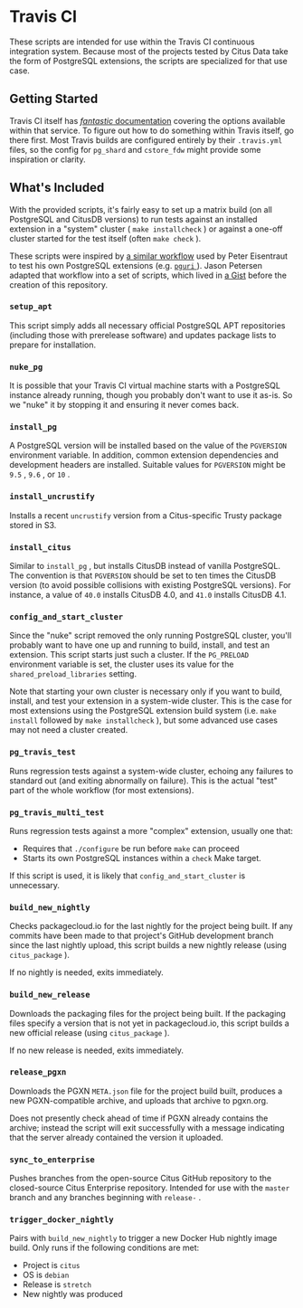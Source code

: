 # Travis CI

These scripts are intended for use within the Travis CI continuous integration system. Because most of the projects tested by Citus Data take the form of PostgreSQL extensions, the scripts are specialized for that use case.

## Getting Started

Travis CI itself has [_fantastic_ documentation](https://docs.travis-ci.com) covering the options available within that service. To figure out how to do something within Travis itself, go there first. Most Travis builds are configured entirely by their `.travis.yml` files, so the config for `pg_shard` and `cstore_fdw` might provide some inspiration or clarity.

## What's Included

With the provided scripts, it's fairly easy to set up a matrix build (on all PostgreSQL and CitusDB versions) to run tests against an installed extension in a "system" cluster ( `make installcheck` ) or against a one-off cluster started for the test itself (often `make check` ).

These scripts were inspired by [a similar workflow](https://gist.github.com/petere) used by Peter Eisentraut to test his own PostgreSQL extensions (e.g. [ `pguri` ](https://github.com/petere/pguri/blob/1.20151224/.travis.yml)). Jason Petersen adapted that workflow into a set of scripts, which lived in [a Gist](https://gist.github.com/jasonmp85/9963879) before the creation of this repository.

### `setup_apt`

This script simply adds all necessary official PostgreSQL APT repositories (including those with prerelease software) and updates package lists to prepare for installation.

### `nuke_pg`

It is possible that your Travis CI virtual machine starts with a PostgreSQL instance already running, though you probably don't want to use it as-is. So we "nuke" it by stopping it and ensuring it never comes back.

### `install_pg`

A PostgreSQL version will be installed based on the value of the `PGVERSION` environment variable. In addition, common extension dependencies and development headers are installed. Suitable values for `PGVERSION` might be `9.5` , `9.6` , or `10` .

### `install_uncrustify`

Installs a recent `uncrustify` version from a Citus-specific Trusty package stored in S3.

### `install_citus`

Similar to `install_pg` , but installs CitusDB instead of vanilla PostgreSQL. The convention is that `PGVERSION` should be set to ten times the CitusDB version (to avoid possible collisions with existing PostgreSQL versions). For instance, a value of `40.0` installs CitusDB 4.0, and `41.0` installs CitusDB 4.1.

### `config_and_start_cluster`

Since the "nuke" script removed the only running PostgreSQL cluster, you'll probably want to have one up and running to build, install, and test an extension. This script starts just such a cluster. If the `PG_PRELOAD` environment variable is set, the cluster uses its value for the `shared_preload_libraries` setting.

Note that starting your own cluster is necessary only if you want to build, install, and test your extension in a system-wide cluster. This is the case for most extensions using the PostgreSQL extension build system (i.e. `make install` followed by `make installcheck` ), but some advanced use cases may not need a cluster created.

### `pg_travis_test`

Runs regression tests against a system-wide cluster, echoing any failures to standard out (and exiting abnormally on failure). This is the actual "test" part of the whole workflow (for most extensions).

### `pg_travis_multi_test`

Runs regression tests against a more "complex" extension, usually one that:

  + Requires that `./configure` be run before `make` can proceed
  + Starts its own PostgreSQL instances within a `check` Make target.

If this script is used, it is likely that `config_and_start_cluster` is unnecessary.

### `build_new_nightly`

Checks packagecloud.io for the last nightly for the project being built. If any commits have been made to that project's GitHub development branch since the last nightly upload, this script builds a new nightly release (using `citus_package` ).

If no nightly is needed, exits immediately.

### `build_new_release`

Downloads the packaging files for the project being built. If the packaging files specify a version that is not yet in packagecloud.io, this script builds a new official release (using `citus_package` ).

If no new release is needed, exits immediately.

### `release_pgxn`

Downloads the PGXN `META.json` file for the project build built, produces a new PGXN-compatible archive, and uploads that archive to pgxn.org.

Does not presently check ahead of time if PGXN already contains the archive; instead the script will exit successfully with a message indicating that the server already contained the version it uploaded.

### `sync_to_enterprise`

Pushes branches from the open-source Citus GitHub repository to the closed-source Citus Enterprise repository. Intended for use with the `master` branch and any branches beginning with `release-` .

### `trigger_docker_nightly`

Pairs with `build_new_nightly` to trigger a new Docker Hub nightly image build. Only runs if the following conditions are met:

  + Project is `citus`
  + OS is `debian`
  + Release is `stretch`
  + New nightly was produced
